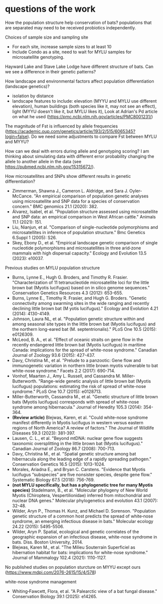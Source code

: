 # questions of the work

How the population structure help conservation of bats? populations that are separated may need to be received probiotics independently. 

Choices of sample size and sampling site
- For each site, increase sample sizes to at least 10
- Include Condo as a site, need to wait for MYLU samples for microsatellite genotyping.

Hayward Lake and Stave Lake Lodge have different structure of bats. Can we see a difference in their genetic patterns?

How landscape and environmental factors affect population differentiation (landscape genetics)?
- isolation by distance
- landscape features to include: elevation (MYYU and MYLU use different elevation), human buildings (both species like it, may not see an effect), light (MYYU doesn't like it, but MYLU likes it), Look at Adrian's Pd article on what he used (https://pmc.ncbi.nlm.nih.gov/articles/PMC8001231/)

The magnitude of Fst is influenced by allele frequencies (https://academic.oup.com/genetics/article/193/2/515/6065345?login=false). Do we need some adjustments to compare Fst between MYLU and MYYU?

How can we deal with errors during allele and genotyping scoring? I am thinking about simulating data with different error probability changing the allele to another allele in the data (see https://pubmed.ncbi.nlm.nih.gov/15315672/).

How microsatellites and SNPs show different results in genetic differentiation?
- Zimmerman, Shawna J., Cameron L. Aldridge, and Sara J. Oyler-McCance. "An empirical comparison of population genetic analyses using microsatellite and SNP data for a species of conservation concern." BMC genomics 21.1 (2020): 382.
- Álvarez, Isabel, et al. "Population structure assessed using microsatellite and SNP data: an empirical comparison in West African cattle." Animals 11.1 (2021): 151.
- Liu, Nianjun, et al. "Comparison of single-nucleotide polymorphisms and microsatellites in inference of population structure." Bmc Genetics 6.Suppl 1 (2005): S26.
- Skey, Ebony D., et al. "Empirical landscape genetic comparison of single nucleotide polymorphisms and microsatellites in three arid‐zone mammals with high dispersal capacity." Ecology and Evolution 13.5 (2023): e10037.

Previous studies on MYLU population structure
- Burns, Lynne E., Hugh G. Broders, and Timothy R. Frasier. "Characterization of 11 tetranucleotide microsatellite loci for the little brown bat (Myotis lucifugus) based on in silico genome sequences." Conservation Genetics Resources 4.3 (2012): 653-655.
- Burns, Lynne E., Timothy R. Frasier, and Hugh G. Broders. "Genetic connectivity among swarming sites in the wide ranging and recently declining little brown bat (M yotis lucifugus)." Ecology and Evolution 4.21 (2014): 4130-4149.
- Johnson, Laura NL, et al. "Population genetic structure within and among seasonal site types in the little brown bat (Myotis lucifugus) and the northern long-eared bat (M. septentrionalis)." PLoS One 10.5 (2015): e0126309.
- McLeod, B. A., et al. "Effect of oceanic straits on gene flow in the recently endangered little brown bat (Myotis lucifugus) in maritime Canada: implications for the spread of white-nose syndrome." Canadian Journal of Zoology 93.6 (2015): 427-437.
- Davy, Christina M., et al. "Prelude to a panzootic: Gene flow and immunogenetic variation in northern little brown myotis vulnerable to bat white-nose syndrome." Facets 2.2 (2017): 690-714.
- Vonhof, Maarten J., Amy L. Russell, and Cassandra M. Miller-Butterworth. "Range-wide genetic analysis of little brown bat (Myotis lucifugus) populations: estimating the risk of spread of white-nose syndrome." PLoS One 10.7 (2015): e0128713.
- Miller-Butterworth, Cassandra M., et al. "Genetic structure of little brown bats (Myotis lucifugus) corresponds with spread of white-nose syndrome among hibernacula." Journal of Heredity 105.3 (2014): 354-364.
- **(Review article)** Blejwas, Karen, et al. "Could white-nose syndrome manifest differently in Myotis lucifugus in western versus eastern regions of North America? A review of factors." The Journal of Wildlife Diseases 59.3 (2023): 381-397.
- Lausen, C. L., et al. "Beyond mtDNA: nuclear gene flow suggests taxonomic oversplitting in the little brown bat (Myotis lucifugus)." Canadian Journal of Zoology 86.7 (2008): 700-713.
- Davy, Christina M., et al. "Spatial genetic structure among bat hibernacula along the leading edge of a rapidly spreading pathogen." Conservation Genetics 16.5 (2015): 1013-1024.
- Morales, Ariadna E., and Bryan C. Carstens. "Evidence that Myotis lucifugus “subspecies” are five nonsister species, despite gene flow." Systematic Biology 67.5 (2018): 756-769.
- **(not MYLU specifically, but has a phylogenetic tree for many Myotis species)** Stadelmann, B., et al. "Molecular phylogeny of New World Myotis (Chiroptera, Vespertilionidae) inferred from mitochondrial and nuclear DNA genes." Molecular phylogenetics and evolution 43.1 (2007): 32-48.
- Wilder, Aryn P., Thomas H. Kunz, and Michael D. Sorenson. "Population genetic structure of a common host predicts the spread of white‐nose syndrome, an emerging infectious disease in bats." Molecular ecology 24.22 (2015): 5495-5506.
- Wilder, Aryn P. Spatial, ecological and genetic correlates of the geographic expansion of an infectious disease, white-nose syndrome in bats. Diss. Boston University, 2014.
- Blejwas, Karen M., et al. "The Milieu Souterrain Superficiel as hibernation habitat for bats: implications for white-nose syndrome." Journal of Mammalogy 102.4 (2021): 1110-1127.

No published studies on population sturcture on MYYU except ours (https://www.mdpi.com/2076-2615/15/4/578)


white-nose syndrome management
- Whiting‐Fawcett, Flora, et al. "A Palearctic view of a bat fungal disease." Conservation Biology 39.1 (2025): e14265.








